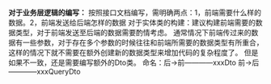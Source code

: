 **对于业务层逻辑的编写：**
按照接口文档编写，需明确两点：1，前端需要什么样的数据。2，前端发送给后端怎样的数据
对于实体类的构建：建议构建前端需要的数据类型，对于前端发送至后端的数据需要酌情考虑。
通常情况下前端传过来的数据有一些参数，对于存在多个参数的时候往往和前端所需要的数据类型有所重合，
这样的情况下就不需要在额外创建新的数据类型来增加代码的复杂程度了。
但是如果不一致，还是需要编写额外的Dto类。
命名：后->前————xxxDto
     前->后————xxxQueryDto